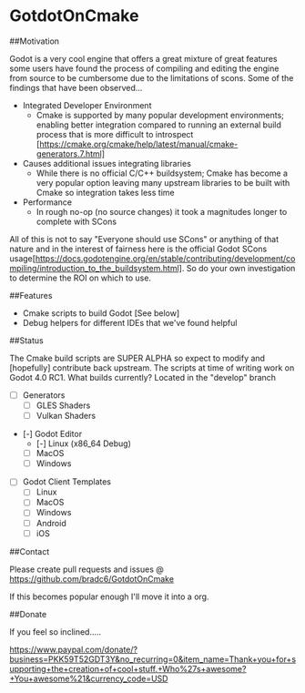 # GotdotOnCmake

##Motivation

Godot is a very cool engine that offers a great mixture of great features some users have found the process of compiling and editing the engine from source to be cumbersome due to the limitations of scons. Some of the findings that have been observed...

  * Integrated Developer Environment
    * Cmake is supported by many popular development environments; enabling better integration compared to running an external build process that is more difficult to introspect [https://cmake.org/cmake/help/latest/manual/cmake-generators.7.html]
  * Causes additional issues integrating libraries
      * While there is no official C/C++ buildsystem; Cmake has become a very popular option leaving many upstream libraries to be built with Cmake so integration takes less time
  * Performance
    * In rough no-op (no source changes) it took a magnitudes longer to complete with SCons

All of this is not to say "Everyone should use SCons" or anything of that nature and in the interest of fairness here is the official Godot SCons usage[https://docs.godotengine.org/en/stable/contributing/development/compiling/introduction_to_the_buildsystem.html]. So do your own investigation to determine the ROI on which to use.

##Features

  * Cmake scripts to build Godot [See below]
  * Debug helpers for different IDEs that we've found helpful


##Status

The Cmake build scripts are SUPER ALPHA so expect to modify and [hopefully] contribute back upstream. The scripts at time of writing work on Godot 4.0 RC1.
What builds currently? Located in the "develop" branch

 - [ ] Generators
    - [ ] GLES Shaders
    - [ ] Vulkan Shaders
 - [-] Godot Editor
    - [-] Linux (x86_64 Debug)
    - [ ] MacOS
    - [ ] Windows
 - [ ] Godot Client Templates
    - [ ] Linux
    - [ ] MacOS
    - [ ] Windows
    - [ ] Android
    - [ ] iOS

##Contact

Please create pull requests and issues @ https://github.com/bradc6/GotdotOnCmake

If this becomes popular enough I'll move it into a org.


##Donate

If you feel so inclined.....

https://www.paypal.com/donate/?business=PKK59T52GDT3Y&no_recurring=0&item_name=Thank+you+for+supporting+the+creation+of+cool+stuff.+Who%27s+awesome?+You+awesome%21&currency_code=USD